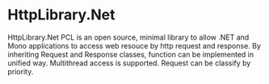 # HttpLibrary.Net
HttpLibrary.Net PCL is an open source, minimal library to allow .NET and Mono applications to access web resouce by http request and response.
By inheriting Request and Response classes, function can be implemented in unified way. Multithread access is supported. Request can be classify by priority.
